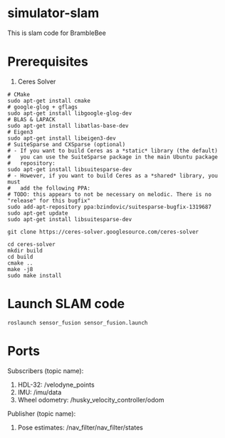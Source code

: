 # simulator-slam
This is slam code for BrambleBee

# Prerequisites
1. Ceres Solver

```
# CMake
sudo apt-get install cmake
# google-glog + gflags
sudo apt-get install libgoogle-glog-dev
# BLAS & LAPACK
sudo apt-get install libatlas-base-dev
# Eigen3
sudo apt-get install libeigen3-dev
# SuiteSparse and CXSparse (optional)
# - If you want to build Ceres as a *static* library (the default)
#   you can use the SuiteSparse package in the main Ubuntu package
#   repository:
sudo apt-get install libsuitesparse-dev
# - However, if you want to build Ceres as a *shared* library, you must
#   add the following PPA:
# TODO: this appears to not be necessary on melodic. There is no "release" for this bugfix"
sudo add-apt-repository ppa:bzindovic/suitesparse-bugfix-1319687
sudo apt-get update
sudo apt-get install libsuitesparse-dev

git clone https://ceres-solver.googlesource.com/ceres-solver

cd ceres-solver
mkdir build
cd build
cmake ..
make -j8
sudo make install
```
# Launch SLAM code

```
roslaunch sensor_fusion sensor_fusion.launch
```

# Ports
Subscribers (topic name):
1. HDL-32: /velodyne_points
2. IMU: /imu/data
3. Wheel odometry: /husky_velocity_controller/odom

Publisher (topic name):
1. Pose estimates: /nav_filter/nav_filter/states
